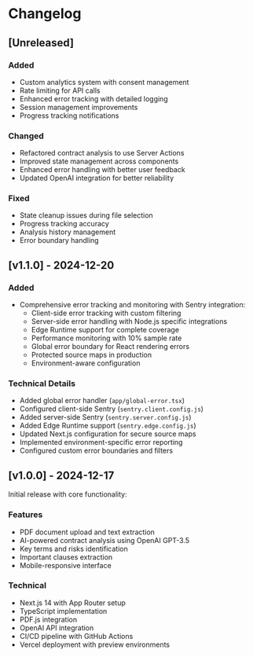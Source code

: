 # Changelog

## [Unreleased]

### Added
- Custom analytics system with consent management
- Rate limiting for API calls
- Enhanced error tracking with detailed logging
- Session management improvements
- Progress tracking notifications

### Changed
- Refactored contract analysis to use Server Actions
- Improved state management across components
- Enhanced error handling with better user feedback
- Updated OpenAI integration for better reliability

### Fixed
- State cleanup issues during file selection
- Progress tracking accuracy
- Analysis history management
- Error boundary handling

## [v1.1.0] - 2024-12-20

### Added
- Comprehensive error tracking and monitoring with Sentry integration:
  - Client-side error tracking with custom filtering
  - Server-side error handling with Node.js specific integrations
  - Edge Runtime support for complete coverage
  - Performance monitoring with 10% sample rate
  - Global error boundary for React rendering errors
  - Protected source maps in production
  - Environment-aware configuration

### Technical Details
- Added global error handler (`app/global-error.tsx`)
- Configured client-side Sentry (`sentry.client.config.js`)
- Added server-side Sentry (`sentry.server.config.js`)
- Added Edge Runtime support (`sentry.edge.config.js`)
- Updated Next.js configuration for secure source maps
- Implemented environment-specific error reporting
- Configured custom error boundaries and filters

## [v1.0.0] - 2024-12-17

Initial release with core functionality:

### Features
- PDF document upload and text extraction
- AI-powered contract analysis using OpenAI GPT-3.5
- Key terms and risks identification
- Important clauses extraction
- Mobile-responsive interface

### Technical
- Next.js 14 with App Router setup
- TypeScript implementation
- PDF.js integration
- OpenAI API integration
- CI/CD pipeline with GitHub Actions
- Vercel deployment with preview environments